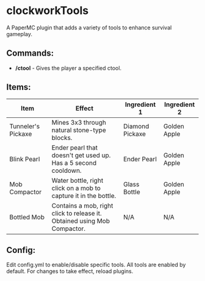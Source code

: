 # clockworkTools
A PaperMC plugin that adds a variety of tools to enhance survival gameplay.  

## Commands:
* **/ctool** - Gives the player a specified ctool.

## Items:
| Item               | Effect                                                         | Ingredient 1    | Ingredient 2 |
| ------------------ | -------------------------------------------------------------- | --------------- | ------------ |
| Tunneler's Pickaxe | Mines 3x3 through natural stone-type blocks.                   | Diamond Pickaxe | Golden Apple |
| Blink Pearl        | Ender pearl that doesn't get used up. Has a 5 second cooldown. | Ender Pearl     | Golden Apple |
| Mob Compactor      | Water bottle, right click on a mob to capture it in the bottle.| Glass Bottle    | Golden Apple |
| Bottled Mob        | Contains a mob, right click to release it. Obtained using Mob Compactor.| N/A     | N/A |

## Config:
Edit config.yml to enable/disable specific tools. All tools are enabled by default. For changes to take effect, reload plugins.
